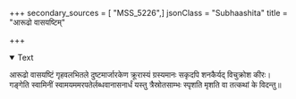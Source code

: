 +++
secondary_sources = [ "MSS_5226",]
jsonClass = "Subhaashita"
title = "आरूढो वासयष्टिम्"

+++

<details open><summary>Text</summary>

आरूढो वासयष्टिं गृहवलभितले दुष्टमार्जारकेण क्रूरास्यं ग्रस्यमानः सकृदपि शनकैर्यद् विचुक्रोश कीरः।  
गङ्गेति स्वामिनीं स्वामयममरपतेर्लब्धवानासनार्धं यस्तु त्रैस्रोतसाम्भः स्पृशति मृशति वा तत्कथां के विदन्तु॥
</details>
